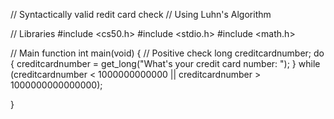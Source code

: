 // Syntactically valid redit card check 
// Using Luhn's Algorithm

// Libraries
#include <cs50.h>
#include <stdio.h>
#include <math.h>

// Main function
int main(void)
{
    // Positive check
    long creditcardnumber;
    do 
    {
        creditcardnumber = get_long("What's your credit card number: ");
    }
    while (creditcardnumber < 1000000000000 || creditcardnumber > 1000000000000000);

    

}
